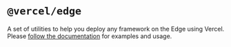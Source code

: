 # `@vercel/edge`

A set of utilities to help you deploy any framework on the Edge using Vercel.
Please [follow the documentation](https://github.com/vercel/vercel/blob/main/packages/edge/docs) for examples and usage.
